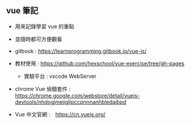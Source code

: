 ## vue 筆記
- 用來記錄學習 vue 的重點
- 並隨時都可方便觀看
- gitbook : https://learnprogramming.gitbook.io/vue-js/
- 教材使用 : https://github.com/hexschool/vue-exercise/tree/gh-pages
  - 實驗平台 : vscode WebServer
  
- chrome Vue 偵錯套件 : https://chrome.google.com/webstore/detail/vuejs-devtools/nhdogjmejiglipccpnnnanhbledajbpd
- Vue 中文官網 :　https://cn.vuejs.org/

